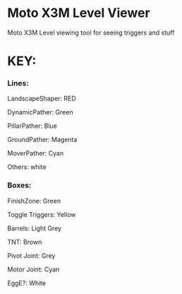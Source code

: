 # Moto X3M Level Viewer
 Moto X3M Level viewing tool for seeing triggers and stuff

# KEY: 

### Lines: 

LandscapeShaper: RED

DynamicPather: Green

PillarPather: Blue

GroundPather: Magenta

MoverPather: Cyan

Others: white




### Boxes:

FinishZone: Green

Toggle Triggers: Yellow

Barrels: Light Grey

TNT: Brown

Pivot Joint: Grey

Motor Joint: Cyan

EggE?: White
